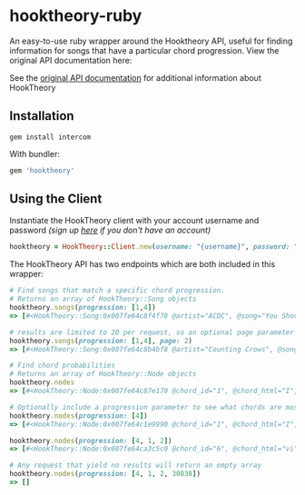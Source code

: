 # hooktheory-ruby
An easy-to-use ruby wrapper around the Hooktheory API, useful for finding information for songs that have a particular chord progression. View the original API documentation here: 

See the [original API documentation](https://www.hooktheory.com/api/trends/docs) for additional information about HookTheory 

## Installation

```
gem install intercom
```

With bundler:

```ruby
gem 'hooktheory'
```

## Using the Client

Instantiate the HookTheory client with your account username and password _(sign up [here](https://www.hooktheory.com/signup?) if you don't have an account)_

```ruby
hooktheory = HookTheory::Client.new(username: "{username}", password: "{password}")
```

The HookTheory API has two endpoints which are both included in this wrapper:

```ruby
# Find songs that match a specific chord progression.
# Returns an array of HookTheory::Song objects
hooktheory.songs(progression: [1,4])
=> [#<HookTheory::Song:0x007fe64c8f4f78 @artist="ACDC", @song="You Shook Me All Night Long", @section="Chorus", @url="http://www.hooktheory.com/theorytab/view/acdc/you-shook-me-all-night-long#chorus">, ...]

# results are limited to 20 per request, so an optional page parameter can yield additional results
hooktheory.songs(progression: [1,4], page: 2)
=> [#<HookTheory::Song:0x007fe64c8b4bf8 @artist="Counting Crows", @song="Anna Begins", @section="Chorus", @url="http://www.hooktheory.com/theorytab/view/counting-crows/anna-begins#chorus">, ...]

# Find chord probabilities 
# Returns an array of HookTheory::Node objects
hooktheory.nodes
=> [#<HookTheory::Node:0x007fe64c87e170 @chord_id="1", @chord_html="I", @probability=0.145, @child_path="1">, ...]

# Optionally include a progression parameter to see what chords are most likely to come after a chord or chord progression
hooktheory.nodes(progression: [4])
=> [#<HookTheory::Node:0x007fe64c1e9990 @chord_id="1", @chord_html="I", @probability=0.289, @child_path="4,1">, ...]

hooktheory.nodes(progression: [4, 1, 2])
=> [#<HookTheory::Node:0x007fe64ca3c5c0 @chord_id="6", @chord_html="vi", @probability=0.468, @child_path="4,1,2,6">, ...]

# Any request that yield no results will return an empty array
hooktheory.nodes(progression: [4, 1, 2, 30838])
=> []
```
